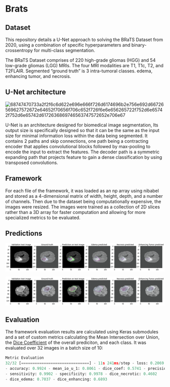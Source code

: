 # Brats

## Dataset 

This repository details a U-Net approach to solving the BRaTS Dataset from 2020, using a combination of specific hyperparameters and binary-crossentropy for multi-class segmentation. 

The BRaTS Dataset comprises of 220 high-grade gliomas (HGG) and 54 low-grade gliomas (LGG) MRIs. The four MRI modalities are T1, T1c, T2, and T2FLAIR. Segmented “ground truth” is 3 intra-tumoral classes. edema, enhancing tumor, and necrosis.

## U-Net architecture 
![68747470733a2f2f6c6d622e696e666f726d6174696b2e756e692d66726569627572672e64652f70656f706c652f726f6e6e656265722f752d6e65742f752d6e65742d6172636869746563747572652e706e67](https://user-images.githubusercontent.com/101694383/158929757-79641461-bd4b-4126-aa41-f909e831aa60.png)

U-Net is an architecture designed for biomedical image segmentation, Its output size is specifically designed so that it can be the same as the input size for minimal information loss within the data being segmented. It contains 2 paths and skip connections, one path being a contracting encoder that applies convolutional blocks followed by max-pooling to encode the input to extract the features. The decoder path is a symmetric expanding path that projects feature to gain a dense classification by using transposed convolutions.

## Framework 

For each file of the framework, it was loaded as an np array using nibabel and stored as a 4-dimensional matrix of width, height, depth, and a number of channels. Then due to the dataset being computationally expensive, the images were resized. The images were trained as a collection of 2D slices rather than a 3D array for faster computation and allowing for more specialized metrics to be evaluated.

## Predictions 

![pred1](pred/valset.png)

![pred2](pred/valset2.png)



## Evaluation 
The framework evaluation results are calculated using Keras submodules and a set of custom metrics calculating the Mean Intersection over Union, the [Dice Coefficient](https://chenriang.me/f1-equal-dice-coefficient.html) of the overall prediciton, and each class. It was evaluated over 32 images in a batch size of 10:


```python
Metric Evaluation
32/32 [==============================] - 11s 241ms/step - loss: 0.2069 
- accuracy: 0.9924 - mean_io_u_1: 0.8061 - dice_coef: 0.5741 - precision: 0.9937 
- sensitivity: 0.9902 - specificity: 0.9978 - dice_necrotic: 0.4602 
- dice_edema: 0.7037 - dice_enhancing: 0.6893

```
